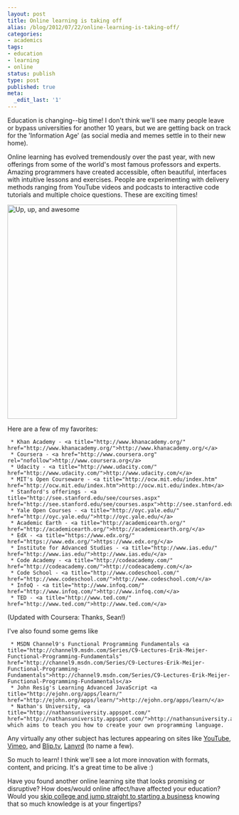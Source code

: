 ```yaml
---
layout: post
title: Online learning is taking off
alias: /blog/2012/07/22/online-learning-is-taking-off/
categories:
- academics
tags:
- education
- learning
- online
status: publish
type: post
published: true
meta:
  _edit_last: '1'
---
```

Education is changing--big time! I don't think we'll see many people leave or bypass universities for another 10 years, but we are getting back on track for the 'Information Age' (as social media and memes settle in to their new home).

Online learning has evolved tremendously over the past year, with new offerings from some of the world's most famous professors and experts. Amazing programmers have created accessible, often beautiful, interfaces with intuitive lessons and exercises. People are experimenting with delivery methods ranging from YouTube videos and podcasts to interactive code tutorials and multiple choice questions. These are exciting times!

<img title="Up, up, and awesome" alt="Up, up, and awesome" src="http://www.legaleaglelawschool.com/wp-content/uploads/2011/04/rocket-launch1.jpg" width="381" height="481" />

Here are a few of my favorites:

	 * Khan Academy - <a title="http://www.khanacademy.org/" href="http://www.khanacademy.org/">http://www.khanacademy.org/</a>
	 * Coursera - <a href="http://www.coursera.org" rel="nofollow">http://www.coursera.org</a>
	 * Udacity - <a title="http://www.udacity.com/" href="http://www.udacity.com/">http://www.udacity.com/</a>
	 * MIT's Open Courseware - <a title="http://ocw.mit.edu/index.htm" href="http://ocw.mit.edu/index.htm">http://ocw.mit.edu/index.htm</a>
	 * Stanford's offerings - <a title="http://see.stanford.edu/see/courses.aspx" href="http://see.stanford.edu/see/courses.aspx">http://see.stanford.edu/see/courses.aspx</a>
	 * Yale Open Courses - <a title="http://oyc.yale.edu/" href="http://oyc.yale.edu/">http://oyc.yale.edu/</a>
	 * Academic Earth - <a title="http://academicearth.org/" href="http://academicearth.org/">http://academicearth.org/</a>
	 * EdX - <a title="https://www.edx.org/" href="https://www.edx.org/">https://www.edx.org/</a>
	 * Institute for Advanced Studies - <a title="http://www.ias.edu/" href="http://www.ias.edu/">http://www.ias.edu/</a>
	 * Code Academy - <a title="http://codeacademy.com/" href="http://codeacademy.com/">http://codeacademy.com/</a>
	 * Code School - <a title="http://www.codeschool.com/" href="http://www.codeschool.com/">http://www.codeschool.com/</a>
	 * InfoQ - <a title="http://www.infoq.com/" href="http://www.infoq.com/">http://www.infoq.com/</a>
	 * TED - <a title="http://www.ted.com/" href="http://www.ted.com/">http://www.ted.com/</a>

(Updated with Coursera: Thanks, Sean!)

I've also found some gems like

	 * MSDN Channel9's Functional Programming Fundamentals <a title="http://channel9.msdn.com/Series/C9-Lectures-Erik-Meijer-Functional-Programming-Fundamentals" href="http://channel9.msdn.com/Series/C9-Lectures-Erik-Meijer-Functional-Programming-Fundamentals">http://channel9.msdn.com/Series/C9-Lectures-Erik-Meijer-Functional-Programming-Fundamentals</a>
	 * John Resig's Learning Advanced JavaScript <a title="http://ejohn.org/apps/learn/" href="http://ejohn.org/apps/learn/">http://ejohn.org/apps/learn/</a>
	 * Nathan's University, <a title="http://nathansuniversity.appspot.com/" href="http://nathansuniversity.appspot.com/">http://nathansuniversity.appspot.com/</a>, which aims to teach you how to create your own programming language.

Any virtually any other subject has lectures appearing on sites like <a title="http://www.youtube.com/watch?v=rI8tNMsozo0" href="http://www.youtube.com/watch?v=rI8tNMsozo0">YouTube</a>, <a title="http://vimeo.com/15046335" href="http://vimeo.com/15046335">Vimeo</a>, and <a title="http://blip.tv/clojure/sam-aaron-programming-music-with-overtone-5970273" href="http://blip.tv/clojure/sam-aaron-programming-music-with-overtone-5970273">Blip.tv</a>, <a title="Lanyrd" href="http://lanyrd.com/">Lanyrd</a> (to name a few).

So much to learn! I think we'll see a lot more innovation with formats, content, and pricing. It's a great time to be alive :)

Have you found another online learning site that looks promising or disruptive? How does/would online affect/have affected your education? Would you <a title="Thiel Fellowship encourages students to skip college" href="http://www.thielfellowship.org/">skip college and jump straight to starting a business</a> knowing that so much knowledge is at your fingertips?
